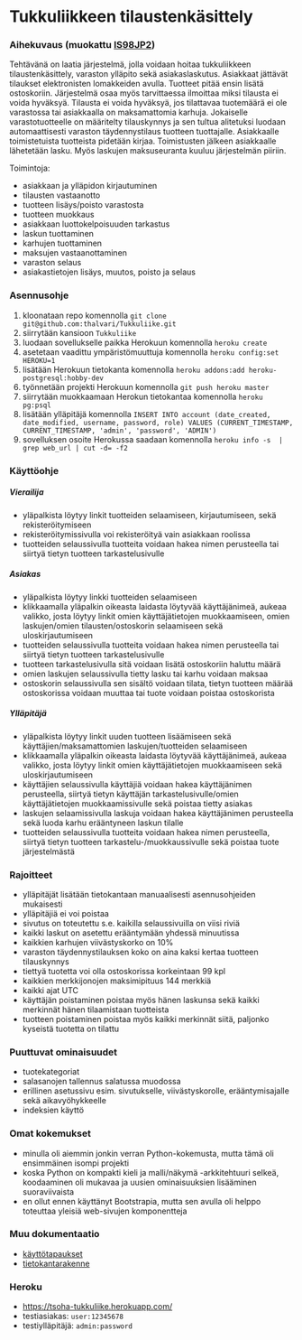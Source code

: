 # Tukkuliikkeen tilaustenkäsittely

### Aihekuvaus (muokattu [IS98JP2](https://advancedkittenry.github.io/suunnittelu_ja_tyoymparisto/aiheet/Tukkuliikkeen_tilaustenksittely.html))
Tehtävänä on laatia järjestelmä, jolla voidaan hoitaa tukkuliikkeen tilaustenkäsittely, varaston ylläpito sekä asiakaslaskutus. Asiakkaat jättävät tilaukset elektronisten lomakkeiden avulla. Tuotteet pitää ensin lisätä ostoskoriin. Järjestelmä osaa myös tarvittaessa ilmoittaa miksi tilausta ei voida hyväksyä. Tilausta ei voida hyväksyä, jos tilattavaa tuotemäärä ei ole varastossa tai asiakkaalla on maksamattomia karhuja. Jokaiselle varastotuotteelle on määritelty tilauskynnys ja sen tultua alitetuksi luodaan automaattisesti varaston täydennystilaus tuotteen tuottajalle. Asiakkaalle toimistetuista tuotteista pidetään kirjaa. Toimistusten jälkeen asiakkaalle lähetetään lasku. Myös laskujen maksuseuranta kuuluu järjestelmän piiriin.

Toimintoja:

* asiakkaan ja ylläpidon kirjautuminen
* tilausten vastaanotto
* tuotteen lisäys/poisto varastosta
* tuotteen muokkaus
* asiakkaan luottokelpoisuuden tarkastus
* laskun tuottaminen
* karhujen tuottaminen
* maksujen vastaanottaminen
* varaston selaus
* asiakastietojen lisäys, muutos, poisto ja selaus

### Asennusohje
1. kloonataan repo komennolla ```git clone git@github.com:thalvari/Tukkuliike.git```
2. siirrytään kansioon ```Tukkuliike```
3. luodaan sovellukselle paikka Herokuun komennolla ```heroku create```
4. asetetaan vaadittu ympäristömuuttuja komennolla ```heroku config:set HEROKU=1```
5. lisätään Herokuun tietokanta komennolla ```heroku addons:add heroku-postgresql:hobby-dev```
6. työnnetään projekti Herokuun komennolla ```git push heroku master```
7. siirrytään muokkaamaan Herokun tietokantaa komennolla ```heroku pg:psql```
8. lisätään ylläpitäjä komennolla ```INSERT INTO account (date_created, date_modified, username, password, role) VALUES (CURRENT_TIMESTAMP, CURRENT_TIMESTAMP, 'admin', 'password', 'ADMIN')```
9. sovelluksen osoite Herokussa saadaan komennolla ```heroku info -s  | grep web_url | cut -d= -f2```

### Käyttöohje

##### Vierailija
* yläpalkista löytyy linkit tuotteiden selaamiseen, kirjautumiseen, sekä rekisteröitymiseen
* rekisteröitymissivulla voi rekisteröityä vain asiakkaan roolissa
* tuotteiden selaussivulla tuotteita voidaan hakea nimen perusteella tai siirtyä tietyn tuotteen tarkastelusivulle

##### Asiakas
* yläpalkista löytyy linkki tuotteiden selaamiseen
* klikkaamalla yläpalkin oikeasta laidasta löytyvää käyttäjänimeä, aukeaa valikko, josta löytyy linkit omien käyttäjätietojen muokkaamiseen, omien laskujen/omien tilausten/ostoskorin selaamiseen sekä uloskirjautumiseen
* tuotteiden selaussivulla tuotteita voidaan hakea nimen perusteella tai siirtyä tietyn tuotteen tarkastelusivulle
* tuotteen tarkastelusivulla sitä voidaan lisätä ostoskoriin haluttu määrä
* omien laskujen selaussivulla tietty lasku tai karhu voidaan maksaa
* ostoskorin selaussivulla sen sisältö voidaan tilata, tietyn tuotteen määrää ostoskorissa voidaan muuttaa tai tuote voidaan poistaa ostoskorista

##### Ylläpitäjä
* yläpalkista löytyy linkit uuden tuotteen lisäämiseen sekä käyttäjien/maksamattomien laskujen/tuotteiden selaamiseen
* klikkaamalla yläpalkin oikeasta laidasta löytyvää käyttäjänimeä, aukeaa valikko, josta löytyy linkit omien käyttäjätietojen muokkaamiseen sekä uloskirjautumiseen
* käyttäjien selaussivulla käyttäjiä voidaan hakea käyttäjänimen perusteella, siirtyä tietyn käyttäjän tarkastelusivulle/omien käyttäjätietojen muokkaamissivulle sekä poistaa tietty asiakas
* laskujen selaamissivulla laskuja voidaan hakea käyttäjänimen perusteella sekä luoda karhu erääntyneen laskun tilalle
* tuotteiden selaussivulla tuotteita voidaan hakea nimen perusteella, siirtyä tietyn tuotteen tarkastelu-/muokkaussivulle sekä poistaa tuote järjestelmästä

### Rajoitteet
* ylläpitäjät lisätään tietokantaan manuaalisesti asennusohjeiden mukaisesti
* ylläpitäjiä ei voi poistaa
* sivutus on toteutettu s.e. kaikilla selaussivuilla on viisi riviä
* kaikki laskut on asetettu erääntymään yhdessä minuutissa
* kaikkien karhujen viivästyskorko on 10%
* varaston täydennystilauksen koko on aina kaksi kertaa tuotteen tilauskynnys
* tiettyä tuotetta voi olla ostoskorissa korkeintaan 99 kpl
* kaikkien merkkijonojen maksimipituus 144 merkkiä
* kaikki ajat UTC
* käyttäjän poistaminen poistaa myös hänen laskunsa sekä kaikki merkinnät hänen tilaamistaan tuotteista
* tuotteen poistaminen poistaa myös kaikki merkinnät siitä, paljonko kyseistä tuotetta on tilattu

### Puuttuvat ominaisuudet
* tuotekategoriat
* salasanojen tallennus salatussa muodossa
* erillinen asetussivu esim. sivutukselle, viivästyskorolle, erääntymisajalle sekä aikavyöhykkeelle
* indeksien käyttö

### Omat kokemukset
* minulla oli aiemmin jonkin verran Python-kokemusta, mutta tämä oli ensimmäinen isompi projekti
* koska Python on kompakti kieli ja malli/näkymä -arkkitehtuuri selkeä, koodaaminen oli mukavaa ja uusien ominaisuuksien lisääminen suoraviivaista
* en ollut ennen käyttänyt Bootstrapia, mutta sen avulla oli helppo toteuttaa yleisiä web-sivujen komponentteja

### Muu dokumentaatio
* [käyttötapaukset](/documentation/käyttötapaukset.md)
* [tietokantarakenne](/documentation/tietokantarakenne.md)

### Heroku
* https://tsoha-tukkuliike.herokuapp.com/
* testiasiakas: ```user:12345678```
* testiylläpitäjä: ```admin:password```
